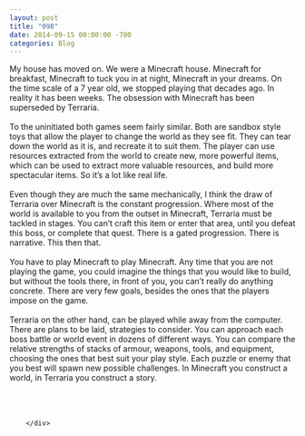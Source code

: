```yaml
---
layout: post
title: "098"
date: 2014-09-15 00:00:00 -700
categories: Blog
---
```


<div class="blog-content">
				<div class="paragraph" style="text-align:left;">My house has moved on. We were a Minecraft house. Minecraft for breakfast, Minecraft to tuck you in at night, Minecraft in your dreams. On the time scale of a 7 year old, we stopped playing that decades ago. In reality it has been weeks. The obsession with Minecraft has been superseded by Terraria. <br><span></span><br><span></span>To the uninitiated both games seem fairly similar. Both are sandbox style toys that allow the player to change the world as they see fit. They can tear down the world as it is, and recreate it to suit them. The player can use resources extracted from the world to create new, more powerful items, which can be used to extract more valuable resources, and build more spectacular items. So it&rsquo;s a lot like real life. <br><span></span><br><span></span>Even though they are much the same mechanically, I think the draw of Terraria over Minecraft is the constant progression. Where most of the world is available to you from the outset in Minecraft, Terraria must be tackled in stages. You can&rsquo;t craft this item or enter that area, until you defeat this boss, or complete that quest. There is a gated progression. There is narrative. This then that. <br><span></span><br><span></span>You have to play Minecraft to play Minecraft. Any time that you are not playing the game, you could imagine the things that you would like to build, but without the tools there, in front of you, you can&rsquo;t really do anything concrete. There are very few goals, besides the ones that the players impose on the game. <br><span></span><br><span></span>Terraria on the other hand, can be played while away from the computer. There are plans to be laid, strategies to consider. You can approach each boss battle or world event in dozens of different ways. You can compare the relative strengths of stacks of armour, weapons, tools, and equipment, choosing the ones that best suit your play style. Each puzzle or enemy that you best will spawn new possible challenges. In Minecraft you construct a world, in Terraria you construct a story. <br><span></span><br><span></span><br><br></div>

		</div>
        